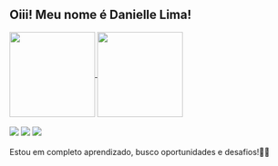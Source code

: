 ## Oiii! Meu nome é Danielle Lima! 

<div align="left center">
  <a href="https://github.com/mayumi1982">
  <img align="center", height="150px" src="https://github-readme-stats.vercel.app/api?username=mayumi1982&show_icons=true&theme=dracula&include_all_commits=true&count_private=true",  media="(prefers-color-scheme: light), (prefers-color-scheme: no-preference)"/>
  <img  align="center", height="150px" src="https://github-readme-stats.vercel.app/api/top-langs/?username=mayumi1982&layout=compact&langs_count=7&theme=dracula"/>
</div>
  
 <br> 
  
  <div align="left center"> 
  <a href="https://instagram.com/danicas_mayus" target="_blank"><img src="https://img.shields.io/badge/-Instagram-%23E4405F?style=for-the-badge&logo=instagram&logoColor=white" target="_blank"></a>
  <a href = "daniellemayumitaira@gmail.com"><img src="https://img.shields.io/badge/-Gmail-%23333?style=for-the-badge&logo=gmail&logoColor=white" target="_blank"></a>
   <a href="https://www.linkedin.com/in/lima-danielle" target="_blank"><img src="https://img.shields.io/badge/LinkedIn-0077B5?style=for-the-badge&logo=linkedin&logoColor=white" target="_blank"></a>
<br>    
  </div>
<br>
  Estou em completo aprendizado, busco oportunidades e desafios!🎯🌟

